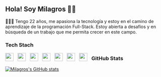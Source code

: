 ## Hola! Soy Milagros 👋🏼

👩🏽‍💻 Tengo 22 años, me apasiona la tecnología y estoy en el camino de aprendizaje de la programación Full-Stack. Estoy abierta a desafíos y en búsqueda de un trabajo que me permita crecer en este campo.


### Tech Stach

<img align="left" width="26px" style="padding-right:10px;" src="https://cdn.jsdelivr.net/gh/devicons/devicon@latest/icons/html5/html5-original.svg" />
<img align="left" width="26px" style="padding-right:10px;" src="https://cdn.jsdelivr.net/gh/devicons/devicon@latest/icons/css3/css3-original.svg" />
<img align="left" width="26px" style="padding-right:10px;" src="https://cdn.jsdelivr.net/gh/devicons/devicon@latest/icons/tailwindcss/tailwindcss-original.svg" />
<img align="left" width="26px" style="padding-right:10px;" src="https://cdn.jsdelivr.net/gh/devicons/devicon@latest/icons/javascript/javascript-original.svg" />
<img align="left" width="26px" style="padding-right:10px;" src="https://cdn.jsdelivr.net/gh/devicons/devicon@latest/icons/typescript/typescript-original.svg" />
<img align="left" width="26px" style="padding-right:10px;" src="https://cdn.jsdelivr.net/gh/devicons/devicon@latest/icons/react/react-original.svg" />
<img align="left" width="26px" style="padding-right:10px;" src="https://cdn.jsdelivr.net/gh/devicons/devicon@latest/icons/postgresql/postgresql-original.svg" />
          
### GitHub Stats          
[![Milagros's GitHub stats](https://github-readme-stats.vercel.app/api?username=MilagrosSerrano)](https://github.com/anuraghazra/github-readme-stats)
